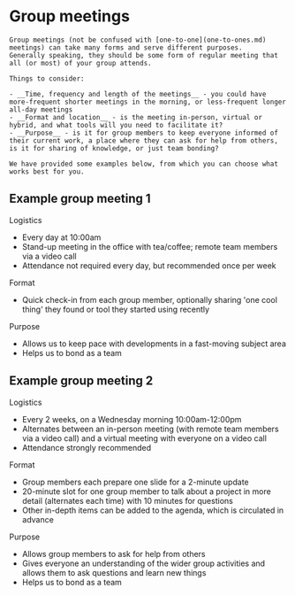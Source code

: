 # Group meetings

```{admonition} FIXME Instructions
Group meetings (not be confused with [one-to-one](one-to-ones.md) meetings) can take many forms and serve different purposes.
Generally speaking, they should be some form of regular meeting that all (or most) of your group attends.

Things to consider:

- __Time, frequency and length of the meetings__ - you could have more-frequent shorter meetings in the morning, or less-frequent longer all-day meetings
- __Format and location__ - is the meeting in-person, virtual or hybrid, and what tools will you need to facilitate it?
- __Purpose__ - is it for group members to keep everyone informed of their current work, a place where they can ask for help from others, is it for sharing of knowledge, or just team bonding?

We have provided some examples below, from which you can choose what works best for you.
```

## Example group meeting 1

Logistics
- Every day at 10:00am
- Stand-up meeting in the office with tea/coffee; remote team members via a video call
- Attendance not required every day, but recommended once per week

Format
- Quick check-in from each group member, optionally sharing 'one cool thing' they found or tool they started using recently

Purpose
- Allows us to keep pace with developments in a fast-moving subject area
- Helps us to bond as a team

## Example group meeting 2

Logistics
- Every 2 weeks, on a Wednesday morning 10:00am-12:00pm
- Alternates between an in-person meeting (with remote team members via a video call) and a virtual meeting with everyone on a video call
- Attendance strongly recommended

Format
- Group members each prepare one slide for a 2-minute update
- 20-minute slot for one group member to talk about a project in more detail (alternates each time) with 10 minutes for questions
- Other in-depth items can be added to the agenda, which is circulated in advance

Purpose
- Allows group members to ask for help from others
- Gives everyone an understanding of the wider group activities and allows them to ask questions and learn new things
- Helps us to bond as a team
